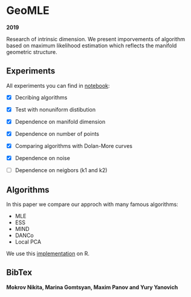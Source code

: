# GeoMLE

**2019**

Research of intrinsic dimension. We present imporvements of algorithm based on maximum likelihood estimation which reflects the manifold geometric structure. 

## Experiments

All experiments you can find in [notebook](FinalNtb.ipynb):

- [x] Decribing algorithms
- [x] Test with nonuniform distibution
- [x] Dependence on manifold dimension
- [x] Dependence on number of points
- [x] Comparing algorithms with Dolan-More curves
- [x] Dependence on noise
- [ ] Dependence on neigbors (k1 and k2)


## Algorithms

In this paper we compare our approch with many famous algorithms:
* MLE
* ESS
* MIND
* DANCo
* Local PCA

We use this [implementation](https://cran.r-project.org/web/packages/intrinsicDimension/index.html) on R.

## BibTex

**Mokrov Nikita, Marina Gomtsyan, Maxim Panov and Yury Yanovich**


